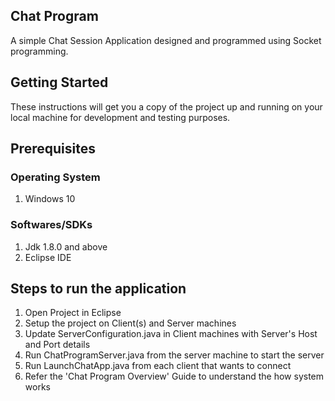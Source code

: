 ## Chat Program
A simple Chat Session Application designed and programmed using Socket programming.

## Getting Started
These instructions will get you a copy of the project up and running on your local machine for development and testing purposes. 

## Prerequisites

### Operating System
1. Windows 10

### Softwares/SDKs
1. Jdk 1.8.0 and above
2. Eclipse IDE


## Steps to run the application
1. Open Project in Eclipse
2. Setup the project on Client(s) and Server machines
3. Update ServerConfiguration.java in Client machines with Server's Host and Port details 
4. Run ChatProgramServer.java from the server machine to start the server
5. Run LaunchChatApp.java from each client that wants to connect
6. Refer the 'Chat Program Overview' Guide to understand the how system works
